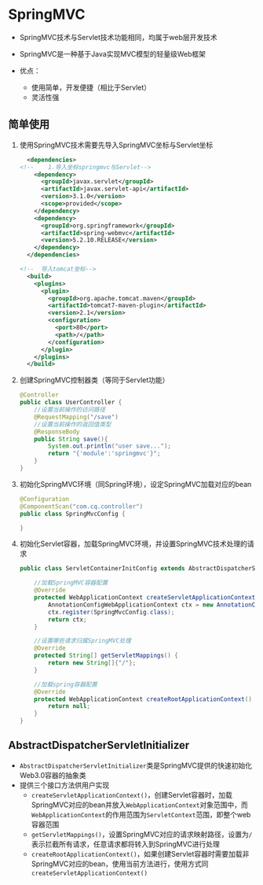 # SpringMVC

- SpringMVC技术与Servlet技术功能相同，均属于web层开发技术

- SpringMVC是一种基于Java实现MVC模型的轻量级Web框架
- 优点：
  - 使用简单，开发便捷（相比于Servlet）
  - 灵活性强

## 简单使用

1. 使用SpringMVC技术需要先导入SpringMVC坐标与Servlet坐标

   ```xml
     <dependencies>
   <!--    1.导入坐标springmvc与Servlet-->
       <dependency>
         <groupId>javax.servlet</groupId>
         <artifactId>javax.servlet-api</artifactId>
         <version>3.1.0</version>
         <scope>provided</scope>
       </dependency>
       <dependency>
         <groupId>org.springframework</groupId>
         <artifactId>spring-webmvc</artifactId>
         <version>5.2.10.RELEASE</version>
       </dependency>
     </dependencies>
   
   <!--  导入tomcat坐标-->
     <build>
       <plugins>
         <plugin>
           <groupId>org.apache.tomcat.maven</groupId>
           <artifactId>tomcat7-maven-plugin</artifactId>
           <version>2.1</version>
           <configuration>
             <port>80</port>
             <path>/</path>
           </configuration>
         </plugin>
       </plugins>
     </build>
   ```

2. 创建SpringMVC控制器类（等同于Servlet功能）

   ```java
   @Controller
   public class UserController {
       //设置当前操作的访问路径
       @RequestMapping("/save")
       //设置当前操作的返回值类型
       @ResponseBody
       public String save(){
           System.out.println("user save...");
           return "{'module':'springmvc'}";
       }
   }
   ```

3. 初始化SpringMVC环境（同Spring环境），设定SpringMVC加载对应的bean

   ```java
   @Configuration
   @ComponentScan("com.cq.controller")
   public class SpringMvcConfig {
   
   }
   ```

4. 初始化Servlet容器，加载SpringMVC环境，并设置SpringMVC技术处理的请求

   ```java
   public class ServletContainerInitConfig extends AbstractDispatcherServletInitializer {
   
       //加载SpringMVC容器配置
       @Override
       protected WebApplicationContext createServletApplicationContext() {
           AnnotationConfigWebApplicationContext ctx = new AnnotationConfigWebApplicationContext();
           ctx.register(SpringMvcConfig.class);
           return ctx;
       }
   
       //设置哪些请求归属SpringMVC处理
       @Override
       protected String[] getServletMappings() {
           return new String[]{"/"};
       }
   
       //加载spring容器配置
       @Override
       protected WebApplicationContext createRootApplicationContext() {
           return null;
       }
   }
   ```

## AbstractDispatcherServletInitializer

- `AbstractDispatcherServletInitializer`类是SpringMVC提供的快速初始化Web3.0容器的抽象类
- 提供三个接口方法供用户实现
  - `createServletApplicationContext()`，创建Servlet容器时，加载SpringMVC对应的bean并放入`WebApplicationContext`对象范围中，而`WebApplicationContext`的作用范围为`ServletContext`范围，即整个web容器范围
  - `getServletMappings()`，设置SpringMVC对应的请求映射路径，设置为`/`表示拦截所有请求，任意请求都将转入到SpringMVC进行处理
  - `createRootApplicationContext()`，如果创建Servlet容器时需要加载非SpringMVC对应的bean，使用当前方法进行，使用方式同`createServletApplicationContext()`